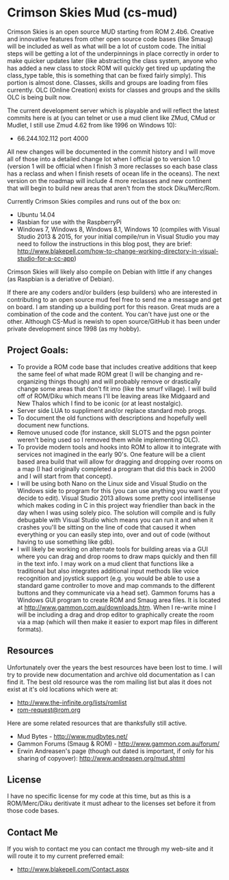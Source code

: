 Crimson Skies Mud (cs-mud)
==========================

Crimson Skies is an open source MUD starting from ROM 2.4b6.  Creative and innovative features from other open source code
bases (like Smaug) will be included as well as what will be a lot of custom code.  The initial steps will
be getting a lot of the underpinnings in place correctly in order to make quicker updates later (like abstracting the
class system, anyone who has added a new class to stock ROM will quickly get tired up updating the class_type table, 
this is something that can be fixed fairly simply).  This portion is almost done.  Classes, skills and groups are
loading from files currently.  OLC (Online Creation) exists for classes and groups and the skills OLC is being built now.

The current development server which is playable and will reflect the latest commits here is at (you can telnet or use
a mud client like ZMud, CMud or Mudlet, I still use Zmud 4.62 from like 1996 on Windows 10):

  - 66.244.102.112 port 4000

All new changes will be documented in the commit history and I will move all of those into a detailed change lot when I
official go to version 1.0 (version 1 will be official when I finish 3 more reclasses so each base class has a reclass
and when I finish resets of ocean life in the oceans).  The next version on the roadmap will include 4 more reclasses 
and new continent that will begin to build new areas that aren't from the stock Diku/Merc/Rom.

Currently Crimson Skies compiles and runs out of the box on:

  - Ubuntu 14.04
  - Rasbian for use with the RaspberryPi
  - Windows 7, Windows 8, Windows 8.1, Windows 10 (compiles with Visual Studio 2013 & 2015, for your initial 
    compile/run in Visual Studio you may need to follow the instructions in this blog post, 
    they are brief: http://www.blakepell.com/how-to-change-working-directory-in-visual-studio-for-a-cc-app)

Crimson Skies will likely also compile on Debian with little if any changes (as Raspbian is a deriative of Debian).

If there are any coders and/or builders (esp builders) who are interested in contributing to an open source mud feel
free to send me a message and get on board.  I am standing up a building port for this reason.  Great muds are a 
combination of the code and the content.  You can't have just one or the other.  Although CS-Mud is newish to
open source/GitHub it has been under private development since 1998 (as my hobby).

## Project Goals:

  - To provide a ROM code base that includes creative additions that keep the same
    feel of what made ROM great (I will be changing and re-organizing things though) and will probably
    remove or drastically change some areas that don't fit imo (like the smurf village).  I will
    build off of ROM/Diku which means I'll be leaving areas like Midgaard and New Thalos which I find
    to be iconic (or at least nostalgic).
  - Server side LUA to suppliment and/or replace standard mob progs.
  - To document the old functions with descriptions and hopefully well document new functions.
  - Remove unused code (for instance, skill SLOTS and the pgsn pointer weren't being used so I
    removed them while implementing OLC).
  - To provide modern tools and hooks into ROM to allow it to integrate with services
    not imagined in the early 90's.  One feature will be a client based area build that
    will allow for dragging and dropping over rooms on a map (I had originally completed
    a program that did this back in 2000 and I will start from that concept).
  - I will be using both Nano on the Linux side and Visual Studio on the Windows side to
    program for this (you can use anything you want if you decide to edit).  Visual Studio 2013 
    allows some pretty cool intellisense which makes coding in C in this project way friendlier
    than back in the day when I was using solely pico.  The solution will compile and is fully
    debugable with Visual Studio which means you can run it and when it crashes you'll be sitting
    on the line of code that caused it when everything or you can easily step into, over and out
    of code (without having to use something like gdb).  
  - I will likely be working on alternate tools for building areas via a GUI where you can
    drag and drop rooms to draw maps quickly and then fill in the text info.  I may work on
    a mud client that functions like a traditional but also integrates additional input methods
    like voice recognition and joystick support (e.g. you would be able to use a standard game
    controller to move and map commands to the different buttons and they communicate via a head
    set).  Gammon forums has a Windows GUI program to create ROM and Smaug area files.  It is located at
    http://www.gammon.com.au/downloads.htm.  When I re-write mine I will be including a drag and drop editor
    to graphically create the room via a map (which will then make it easier to export map files in different
    formats).

## Resources

Unfortunately over the years the best resources have been lost to time.  I will try to
provide new documentation and archive old documentation as I can find it.  The best 
old resource was the rom mailing list but alas it does not exist at it's old locations
which were at:

  - http://www.the-infinite.org/lists/romlist
  - rom-request@rom.org

Here are some related resources that are thanksfully still active.

  - Mud Bytes - http://www.mudbytes.net/
  - Gammon Forums (Smaug & ROM) - http://www.gammon.com.au/forum/
  - Erwin Andreasen's page (though out dated is important, if only for his sharing of copyover): http://www.andreasen.org/mud.shtml

## License 

I have no specific license for my code at this time, but as this is a ROM/Merc/Diku deritivate it must 
adhear to the licenses set before it from those code bases.  

## Contact Me

If you wish to contact me you can contact me through my web-site and it will route it to
my current preferred email:

 - http://www.blakepell.com/Contact.aspx
